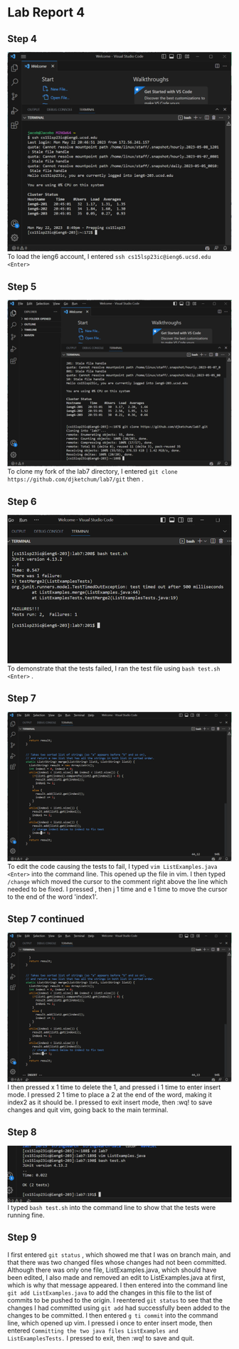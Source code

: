 # Lab Report 4

## Step 4
![Image](he.png)
To load the ieng6 account, I entered `ssh cs15lsp23ic@ieng6.ucsd.edu <Enter>`

## Step 5
![Image](wasnt.png)
To clone my fork of the lab7 directory, I entered `git clone https://github.com/djketchum/lab7/git` then <Enter> .

## Step 6
![Image](my.png)
To demonstrate that the tests failed, I ran the test file using `bash test.sh <Enter>` .
  
## Step 7
![Image](everything.png)
To edit the code causing the tests to fail, I typed `vim ListExamples.java` `<Enter>` into the command line. This opened up the file in vim. I then typed `/change` which moved the cursor to the comment right above the line which needed to be fixed. I pressed <Enter>, then j 1 time and e 1 time to move the cursor to the end of the word 'index1'. 
  
## Step 7 continued
![Image](till.png)
I then pressed x 1 time to delete the 1, and pressed i 1 time to enter insert mode. I pressed 2 1 time to place a 2 at the end of the word, making it index2 as it should be. I pressed <Esc> to exit insert mode, then :wq! to save changes and quit vim, going back to the main terminal.

## Step 8
![Image](we.png)
I typed `bash test.sh` into the command line to show that the tests were running fine.
  
## Step 9
I first entered `git status` <Enter>, which showed me that I was on branch main, and that there was two changed files whose changes had not been committed. Although there was only one file, ListExamples.java, which should have been edited, I also made and removed an edit to ListExamples.java at first, which is why that message appeared. I then entered into the command line `git add ListExamples.java` to add the changes in this file to the list of commits to be pushed to the origin. I reentered `git status` to see that the changes I had committed using `git add` had successfully been added to the changes to be committed. I then entered `g ti commit` into the command line, which opened up vim. I pressed i once to enter insert mode, then entered `Committing the two java files ListExamples and ListExamplesTests.` I pressed <Esc> to exit, then :wq! to save and quit. 
  

